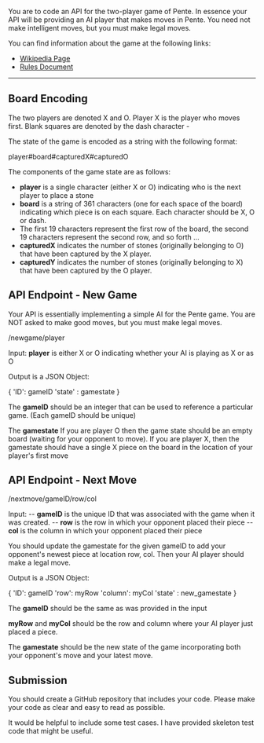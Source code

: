 You are to code an API for the two-player game of Pente. In essence your API will be providing an AI player that makes moves in Pente. 
You need not make intelligent moves, but you must make legal moves.

You can find information about the game at the following links:
- [Wikipedia Page](https://en.wikipedia.org/wiki/Pente)
- [Rules Document](https://www.ultraboardgames.com/pente/game-rules.php)

---

## Board Encoding

The two players are denoted X and O. Player X is the player who moves first. Blank squares are denoted by the dash character \-

The state of the game is encoded as a string with the following format:

  player#board#capturedX#capturedO

The components of the game state are as follows:
- **player** is a single character (either X or O) indicating who is the next player to place a stone
- **board** is a string of 361 characters (one for each space of the board) indicating which piece is on each square. Each character should be X, O or dash.
- The first 19 characters represent the first row of the board, the second 19 characters represent the second row, and so forth ...
- **capturedX** indicates the number of stones (originally belonging to O) that have been captured by the X player.
- **capturedY** indicates the number of stones (originally belonging to X) that have been captured by the O player.

## API Endpoint - New Game

Your API is essentially implementing a simple AI for the Pente game. You are NOT asked to make good moves, but you must make legal moves.

/newgame/player

Input: **player** is either X or O indicating whether your AI is playing as X or as O

Output is a JSON Object:

  {
  'ID': gameID
  'state' : gamestate
  }

The **gameID** should be an integer that can be used to reference a particular game. (Each gameID should be unique)

The **gamestate** If you are player O then the game state should be an empty board (waiting for your opponent to move). 
If you are player X, then the gamestate should have a single X piece on the board in the location of your player's first move

## API Endpoint - Next Move

/nextmove/gameID/row/col

Input: 
-- **gameID** is the unique ID that was associated with the game when it was created. 
-- **row** is the row in which your opponent placed their piece
-- **col** is the column in which your opponent placed their piece

You should update the gamestate for the given gameID to add your opponent's newest piece at location row, col. Then your AI player should make a legal move.

Output is a JSON Object:

  {
  'ID': gameID
  'row': myRow
  'column': myCol
  'state' : new_gamestate
  }

The **gameID** should be the same as was provided in the input

**myRow** and **myCol** should be the row and column where your AI player just placed a piece.

The **gamestate** should be the new state of the game incorporating both your opponent's move and your latest move.

## Submission

You should create a GitHub repository that includes your code. Please make your code as clear and easy to read as possible. 

It would be helpful to include some test cases. I have provided skeleton test code that might be useful.


